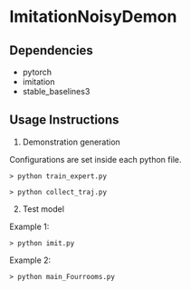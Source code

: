 # ImitationNoisyDemon

## Dependencies
* pytorch
* imitation
* stable_baselines3


## Usage Instructions

1. Demonstration generation

Configurations are set inside each python file.

``> python train_expert.py ``

``> python collect_traj.py ``


2. Test model

Example 1:

``> python imit.py``

Example 2:

``> python main_Fourrooms.py``
